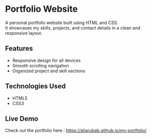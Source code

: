 # Portfolio Website

A personal portfolio website built using HTML and CSS.  
It showcases my skills, projects, and contact details in a clean and responsive layout.

## Features
- Responsive design for all devices
- Smooth scrolling navigation
- Organized project and skill sections

## Technologies Used
- HTML5  
- CSS3  

## Live Demo
Check out the portfolio
here : https://aliarubab.github.io/my-portfolio/

